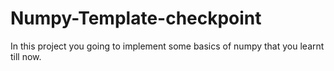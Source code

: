 # Numpy-Template-checkpoint
In this project you going to implement some basics of numpy that you learnt till now.

